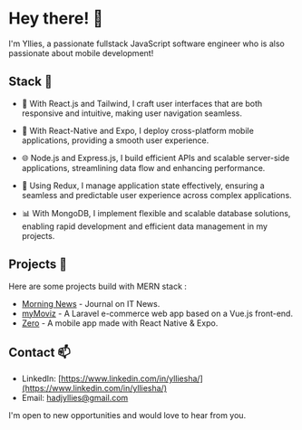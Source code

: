 # Hey there! 👋

I'm Yllies, a passionate fullstack JavaScript software engineer who is also passionate about mobile development!

## Stack 🚀

- 🔧 With React.js and Tailwind, I craft user interfaces that are both responsive and intuitive, making user navigation seamless.

- 📱 With React-Native and Expo, I deploy cross-platform mobile applications, providing a smooth user experience.
  
- 🌐 Node.js and Express.js, I build efficient APIs and scalable server-side applications, streamlining data flow and enhancing performance.

- 🔄 Using Redux, I manage application state effectively, ensuring a seamless and predictable user experience across complex applications.

- 📊 With MongoDB, I implement flexible and scalable database solutions, enabling rapid development and efficient data management in my projects.

## Projects 🔨

Here are some projects build with MERN stack :

- [Morning News](https://morningnews-frontend-phi.vercel.app/) - Journal on IT News.
- [myMoviz](https://my-moviz-frontend-three-sepia.vercel.app/) - A Laravel e-commerce web app based on a Vue.js front-end.
- [Zero](https://www.linkedin.com/posts/ylliesha_mvp-reactnative-javascript-activity-7097918808417284097-e01Y?utm_source=share&utm_medium=member_desktop) - A mobile app made with React Native & Expo.

## Contact 📫

- LinkedIn: [https://www.linkedin.com/in/ylliesha/](https://www.linkedin.com/in/ylliesha/)
- Email: hadjyllies@gmail.com

I'm open to new opportunities and would love to hear from you.

